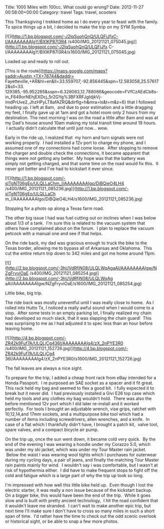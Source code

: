 Title: 1000 Miles with 100cc. What could go wrong?
Date: 2012-11-27 00:58:00+00:00
Category: travel
Tags: travel, scooters

This Thanksgiving I trekked home as I do every year to feast with the family.
To spice things up a bit, I decided to make the trip on my SYM Symba.

[![](http://1.bp.blogspot.com/-J2lqSuohQnQ/ULQFiJfxC-I/AAAAAAAAIgY/BXIKP87l3R4
/s400/IMG_20121121_075045.jpg)](http://1.bp.blogspot.com/-J2lqSuohQnQ/ULQFiJfx
C-I/AAAAAAAAIgY/BXIKP87l3R4/s1600/IMG_20121121_075045.jpg)

Loaded up and ready to roll out.

[This is the route](https://maps.google.com/maps?saddr=Austin,+TX+78744&daddr=
Fayetteville,+AR&hl=en&ll=33.559707,-92.856445&spn=12.583058,25.576172&sll=33.
129385,-95.952265&sspn=6.328083,12.788086&geocode=FVfCzAEdCb8s-
in_F649orNEhjEXDcj_5r2GYg%3BFXRFJgIdjkVj-
imdPrUve2_JhzHPyLT8afAZRQ&dirflg=h&mra=ls&t=m&z=6) that I followed heading up.
I left at 8am,  and due to poor estimation and a little dragging my feet, I
finally gave up at 1am and got a hotel room only 2 hours from my destination.
The next morning I was on the road a little after 8am and was at my Dad's
house around 10am making my total transit time around 19 hours.  I actually
didn't calculate that until just now... wow.

Early in the ride up, I realized that  my horn and turn signals were not
working properly.  I had installed a 12v port to charge my phone, and I
assumed one of my connections had come loose.  After stopping to remove the
charger and double check the connections, it became apparent that things were
not getting any better.  My hope was that the battery was simply not getting
charged, and that some time on the road would fix this.  It never got better
and I've had to kickstart it ever since.

[![](http://1.bp.blogspot.com/-sITgNT06gEo/ULQLLaChm_I/AAAAAAAAIgo/DiBQieO4LH4
/s400/IMG_20121121_085236.jpg)](http://1.bp.blogspot.com/-sITgNT06gEo/ULQLLaCh
m_I/AAAAAAAAIgo/DiBQieO4LH4/s1600/IMG_20121121_085236.jpg)

Stopping for a photo op along a Texas farm road.

The other big issue I had was fuel cutting out on inclines when I was below
about 1/3 of a tank.  I'm sure this is related to the vacuum system that
others have complained about on the forum.  I plan to replace the vacuum
petcock with a manual one and see if that helps.

On the ride back, my dad was gracious enough to truck the bike to the Texas
border, allowing me to bypass all of Arkansas and Oklahoma.  This cut the
entire return trip down to 342 miles and got me home around 11pm.

[![](http://2.bp.blogspot.com/-3hUVdRfjN08/ULQLWqAgaAI/AAAAAAAAIgw/NZgFryviOaE
/s400/IMG_20121121_085254.jpg)](http://2.bp.blogspot.com/-3hUVdRfjN08/ULQLWqAg
aAI/AAAAAAAAIgw/NZgFryviOaE/s1600/IMG_20121121_085254.jpg)

Little bike, big trip.

The ride back was mostly uneventful until I was really close to home.  As I
rolled into Hutto Tx, I noticed a really awful sound when I would come to a
stop.  After some tests in an empty parking lot, I finally realized my chain
had developed so much slack, that it was slapping the chain guard!  This was
surprising to me as I had adjusted it to spec less than an hour before leaving
home.

[![](http://4.bp.blogspot.com/-ZR42k9Fuf7A/ULQLjCg436I/AAAAAAAAIg4/zX_2nPYE3R0
/s400/IMG_20121121_152726.jpg)](http://4.bp.blogspot.com/-ZR42k9Fuf7A/ULQLjCg4
36I/AAAAAAAAIg4/zX_2nPYE3R0/s1600/IMG_20121121_152726.jpg)

The fall leaves are always a nice sight.

To prepare for the trip, I added a cheap front rack from eBay intended for a
Honda Passport.  I re purposed an SAE socket as a spacer and it fit great.
This rack held my bag and seemed to flex a good bit.  I fully expected it to
break but it never did.  I had previously installed a Givi E26 top case which
held my tools and any clothes my bag wouldn't hold.  There was also the before
mentioned 12v port which I did later re-install and it worked perfectly.  For
tools I brought an adjustable wrench, vise grips, ratchet with 10,12,14,and
17mm sockets, and a multipurpose bike tool which had a number of items
including screwdrivers, allen wrenches, and a knife.  In case of a flat which
I thankfully didn't have, I brought a patch kit,  valve tool, spare valves,
and a compact bicycle air pump.

On the trip up, once the sun went down, it became cold very quick.  By the end
of the evening I was wearing a hoodie under my Corazzo 5.0, which was under my
ski jacket, which was under my Tour Master rain jacket.  Below the waist I was
wearing wool tights which I purchases for outerwear during my cycling days, a
pair of jeans, and finally the matching Tour Master rain paints mainly for
wind.  I wouldn't say i was comfortable, but I wasn't at risk of hypothermia
either.  I did have to make frequent stops to fight off the cold and fatigue
which is a large part of why the trip up took so long.

I'm impressed with how well this little bike held up.  Even though I lost the
electric starter, it was really a non issue because of the kickstart backup.
On a bigger bike, this would have been the end of the trip.  While it goes
slow and is built with pretty ancient technology,  I hit the road confident
that it wouldn't leave me stranded.  I can't wait to make another epic trip,
but next time I'll make sure I don't have to cross so many miles in such a
short span of time.  I'd rather have the time to check out the odd scenic
overlook or historical sight, or be able to snap a few more photos.

